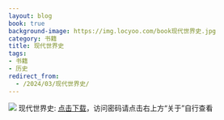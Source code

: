 ```yaml
---
layout: blog
book: true
background-image: https://img.locyoo.com/book现代世界史.jpg
category: 书籍
title: 现代世界史
tags:
- 书籍
- 历史
redirect_from:
  - /2024/03/现代世界史/
---
```

![](https://img.locyoo.com/book现代世界史.jpg)
现代世界史: <a name = "ref1" href="https://url18.ctfile.com/f/50983618-1449297955-74dba4?p=3619">点击下载</a>，访问密码请点击右上方“关于”自行查看